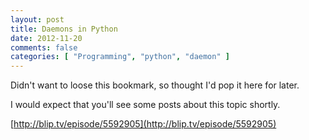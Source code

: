 ```yaml
---
layout: post
title: Daemons in Python
date: 2012-11-20
comments: false
categories: [ "Programming", "python", "daemon" ]
---
```


Didn't want to loose this bookmark, so thought I'd pop it here for later.

I would expect that you'll see some posts about this topic shortly.

[http://blip.tv/episode/5592905](http://blip.tv/episode/5592905)